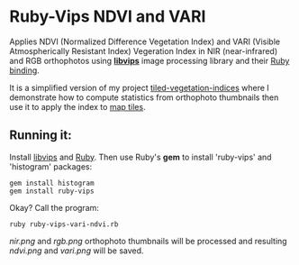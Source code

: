 # Ruby-Vips NDVI and VARI

Applies NDVI (Normalized Difference Vegetation Index) and VARI (Visible Atmospherically Resistant Index) Vegeration Index in NIR (near-infrared) and RGB orthophotos using **[libvips](https://libvips.github.io/libvips/)** image processing library and their [Ruby binding](https://github.com/libvips/ruby-vips).

It is a simplified version of my project [tiled-vegetation-indices](https://github.com/dirceup/tiled-vegetation-indices/) where I demonstrate how to compute statistics from orthophoto thumbnails then use it to apply the index to [map tiles](https://en.wikipedia.org/wiki/Tiled_web_map).

## Running it:

Install [libvips](https://libvips.github.io/libvips/install.html) and [Ruby](https://www.ruby-lang.org/en/). Then use Ruby's **gem** to install 'ruby-vips' and 'histogram' packages:

```
gem install histogram
gem install ruby-vips
```

Okay? Call the program:

```
ruby ruby-vips-vari-ndvi.rb
```

_nir.png_ and _rgb.png_ orthophoto thumbnails will be processed and resulting _ndvi.png_ and _vari.png_ will be saved.
